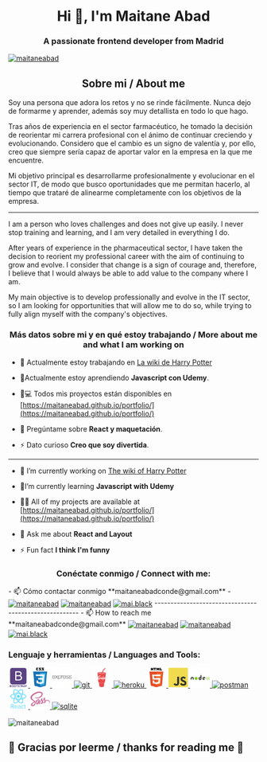 <h1 align="center">Hi 👋, I'm Maitane Abad</h1>
<h3 align="center">A passionate frontend developer from Madrid</h3>

<p align="left"> <a href="https://twitter.com/maitaneabad" target="blank"><img src="https://img.shields.io/twitter/follow/maitaneabad?logo=twitter&style=for-the-badge" alt="maitaneabad" /></a> </p>
<h2 align="center">Sobre mi / About me</h2>

Soy una persona que adora los retos y no se rinde fácilmente. Nunca dejo de formarme y aprender, además soy muy detallista en todo lo que hago.

Tras años de experiencia en el sector farmacéutico, he tomado la decisión de reorientar mi carrera profesional con el ánimo de continuar creciendo y evolucionando. Considero que el cambio es un signo de valentía y, por ello, creo que siempre sería capaz de aportar valor en la empresa en la que me encuentre.

Mi objetivo principal es desarrollarme profesionalmente y evolucionar en el sector IT, de modo que busco oportunidades que me permitan hacerlo, al tiempo que trataré de alinearme completamente con los objetivos de la empresa.

---------------------------------------------------
I am a person who loves challenges and does not give up easily. I never stop training and learning, and I am very detailed in everything I do.

After years of experience in the pharmaceutical sector, I have taken the decision to reorient my professional career with the aim of continuing to grow and evolve. I consider that change is a sign of courage and, therefore, I believe that I would always be able to add value to the company where I am.

My main objective is to develop professionally and evolve in the IT sector, so I am looking for opportunities that will allow me to do so, while trying to fully align myself with the company's objectives.

<h3 align="center">Más datos sobre mi y en qué estoy trabajando / More about me and what I am working on</h3>

- 🔭 Actualmente estoy trabajando en [La wiki de Harry Potter](https://maitaneabad.github.io/the-wikipedia-of-harry-potter-and-fantasy-animals/#/)

- 🌱Actualmente estoy aprendiendo **Javascript con Udemy**.

- 👨💻 Todos mis proyectos están disponibles en [https://maitaneabad.github.io/portfolio/](https://maitaneabad.github.io/portfolio/)

- 💬 Pregúntame sobre **React y maquetación**.

- ⚡ Dato curioso **Creo que soy divertida**.
---------------------------------------------------
- 🔭 I’m currently working on [The wiki of Harry Potter](https://maitaneabad.github.io/the-wikipedia-of-harry-potter-and-fantasy-animals/#/)

- 🌱I’m currently learning **Javascript with Udemy**

- 👨‍💻 All of my projects are available at [https://maitaneabad.github.io/portfolio/](https://maitaneabad.github.io/portfolio/)

- 💬 Ask me about **React and Layout**

- ⚡ Fun fact **I think I'm funny**


<h3 align="center"> Conéctate conmigo / Connect with me:</h3>
- 📫 Cómo contactar conmigo **maitaneabadconde@gmail.com**
- <a href="https://twitter.com/maitaneabad" target="blank"><img align="center" src="https://raw.githubusercontent.com/rahuldkjain/github-profile-readme-generator/master/src/images/icons/Social/twitter.svg" alt="maitaneabad" height="30" width="40" /></a>
<a href="https://stackoverflow.com/users/maitaneabad" target="blank"><img align="center" src="https://raw.githubusercontent.com/rahuldkjain/github-profile-readme-generator/master/src/images/icons/Social/stack-overflow.svg" alt="maitaneabad" height="30" width="40" /></a>
<a href="https://discord.gg/mai.black" target="blank"><img align="center" src="https://raw.githubusercontent.com/rahuldkjain/github-profile-readme-generator/master/src/images/icons/Social/discord.svg" alt="mai.black" height="30" width="40" /></a>
------------------------------------------------------
- 📫 How to reach me **maitaneabadconde@gmail.com**
<a href="https://twitter.com/maitaneabad" target="blank"><img align="center" src="https://raw.githubusercontent.com/rahuldkjain/github-profile-readme-generator/master/src/images/icons/Social/twitter.svg" alt="maitaneabad" height="30" width="40" /></a>
<a href="https://stackoverflow.com/users/maitaneabad" target="blank"><img align="center" src="https://raw.githubusercontent.com/rahuldkjain/github-profile-readme-generator/master/src/images/icons/Social/stack-overflow.svg" alt="maitaneabad" height="30" width="40" /></a>
<a href="https://discord.gg/mai.black" target="blank"><img align="center" src="https://raw.githubusercontent.com/rahuldkjain/github-profile-readme-generator/master/src/images/icons/Social/discord.svg" alt="mai.black" height="30" width="40" /></a>

<h3 align="left">Lenguaje y herramientas / Languages and Tools:</h3>
<p align="left"> <a href="https://getbootstrap.com" target="_blank"> <img src="https://raw.githubusercontent.com/devicons/devicon/master/icons/bootstrap/bootstrap-plain-wordmark.svg" alt="bootstrap" width="40" height="40"/> </a> <a href="https://www.w3schools.com/css/" target="_blank"> <img src="https://raw.githubusercontent.com/devicons/devicon/master/icons/css3/css3-original-wordmark.svg" alt="css3" width="40" height="40"/> </a> <a href="https://expressjs.com" target="_blank"> <img src="https://raw.githubusercontent.com/devicons/devicon/master/icons/express/express-original-wordmark.svg" alt="express" width="40" height="40"/> </a> <a href="https://git-scm.com/" target="_blank"> <img src="https://www.vectorlogo.zone/logos/git-scm/git-scm-icon.svg" alt="git" width="40" height="40"/> </a> <a href="https://gulpjs.com" target="_blank"> <img src="https://raw.githubusercontent.com/devicons/devicon/master/icons/gulp/gulp-plain.svg" alt="gulp" width="40" height="40"/> </a> <a href="https://heroku.com" target="_blank"> <img src="https://www.vectorlogo.zone/logos/heroku/heroku-icon.svg" alt="heroku" width="40" height="40"/> </a> <a href="https://www.w3.org/html/" target="_blank"> <img src="https://raw.githubusercontent.com/devicons/devicon/master/icons/html5/html5-original-wordmark.svg" alt="html5" width="40" height="40"/> </a> <a href="https://developer.mozilla.org/en-US/docs/Web/JavaScript" target="_blank"> <img src="https://raw.githubusercontent.com/devicons/devicon/master/icons/javascript/javascript-original.svg" alt="javascript" width="40" height="40"/> </a> <a href="https://nodejs.org" target="_blank"> <img src="https://raw.githubusercontent.com/devicons/devicon/master/icons/nodejs/nodejs-original-wordmark.svg" alt="nodejs" width="40" height="40"/> </a> <a href="https://postman.com" target="_blank"> <img src="https://www.vectorlogo.zone/logos/getpostman/getpostman-icon.svg" alt="postman" width="40" height="40"/> </a> <a href="https://reactjs.org/" target="_blank"> <img src="https://raw.githubusercontent.com/devicons/devicon/master/icons/react/react-original-wordmark.svg" alt="react" width="40" height="40"/> </a> <a href="https://sass-lang.com" target="_blank"> <img src="https://raw.githubusercontent.com/devicons/devicon/master/icons/sass/sass-original.svg" alt="sass" width="40" height="40"/> </a> <a href="https://www.sqlite.org/" target="_blank"> <img src="https://www.vectorlogo.zone/logos/sqlite/sqlite-icon.svg" alt="sqlite" width="40" height="40"/> </a> </p>
<p><img align="center" src="https://github-readme-stats.vercel.app/api/top-langs?username=maitaneabad&show_icons=true&locale=en&layout=compact" alt="maitaneabad" /></p>

 ## 🤗 Gracias por leerme / thanks for reading me 🤗
